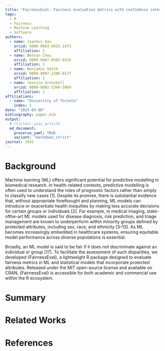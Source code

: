 ```yaml
---
title: 'FairnessEval: Fairness evaluation metrics with confidence intervals'
tags:
  - R
  - Fairness
  - Machine Learning
  - Software
authors:
  - name: Jianhui Gao
    orcid: 0000-0003-0915-1473
    affiliation: 1
  - name: Benson Chou
    orcid: 0009-0007-0265-033X
    affiliation: 1
  - name: Benjamin Smith
    orcid: 0009-0007-2206-0177
    affiliation: 1
  - name: Jessica Gronsbell
    orcid: 0000-0002-5360-5869
    affiliation: 1
affiliations:
  - name: "University of Toronto"
    index: 1
date: "2025-03-08"
bibliography: paper.bib
output:
  # rticles::joss_article
  md_document:
    preserve_yaml: TRUE
    variant: "markdown_strict"
journal: JOSS
---
```


# Background

Machine learning (ML) offers significant potential for predictive modelling in biomedical research. In health-related contexts, predictive modelling is often used to  understand the roles of prognostic factors rather than simply to classify new cases [1]. Despite its promise, there is substantial evidence that, without appropriate forethought and planning, ML models can introduce or exacerbate health inequities by making less accurate decisions for certain groups or individuals [2]. For example, in medical imaging, state-ofthe-art ML models used for disease diagnosis, risk prediction, and triage management are known to underperform within minority groups defined by protected attributes, including sex, race, and ethnicity [3–13]. As ML becomes increasingly embedded in healthcare systems, ensuring equitable model performance across diverse populations is essential.

Broadly, an ML model is said to be fair if it does not discriminate against an individual or group [17]. To facilitate the assessment of such disparities, we developed {FairnessEval}, a lightweight R package designed to evaluate fairness metrics in ML and statistical models that incorporate protected attributes. Released under the MIT open-source license and available on CRAN, {FairnessEval} is accessible for both academic and commercial use within the R ecosystem.

# Summary 

# Related Works

# References
